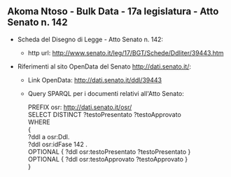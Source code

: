 ## Akoma Ntoso - Bulk Data - 17a legislatura - Atto Senato n. 142 ##

* Scheda del Disegno di Legge - Atto Senato n. 142:
	* http url: http://www.senato.it/leg/17/BGT/Schede/Ddliter/39443.htm

* Riferimenti al sito OpenData del Senato http://dati.senato.it/:
	* Link OpenData: http://dati.senato.it/ddl/39443
	* Query SPARQL per i documenti relativi all'Atto Senato:

        PREFIX osr: <http://dati.senato.it/osr/>  
		SELECT DISTINCT ?testoPresentato ?testoApprovato  
		WHERE  
		{  
		    ?ddl a osr:Ddl.  
		    ?ddl osr:idFase 142 .  
		    OPTIONAL { ?ddl osr:testoPresentato ?testoPresentato }  
		    OPTIONAL { ?ddl osr:testoApprovato ?testoApprovato }  
		}
		